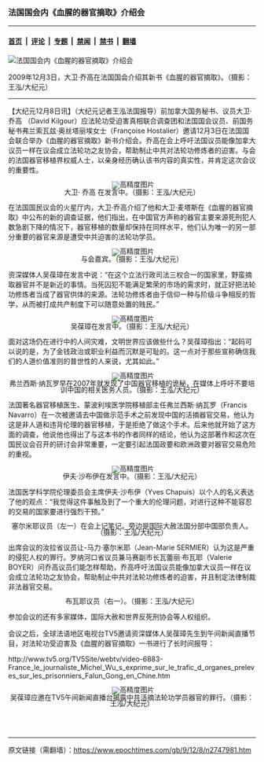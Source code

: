 ### 法国国会内《血腥的器官摘取》介绍会

---

#### [首页](../../../..?n2747981) &nbsp;|&nbsp; [评论](../../../../../epoch-comment?n2747981) &nbsp;|&nbsp; [专题](../../../../../epoch-special?n2747981) &nbsp;|&nbsp; [禁闻](../../../../../epoch-news?n2747981) &nbsp;|&nbsp; [禁书](../../../../../books?n2747981) &nbsp;|&nbsp; [翻墙](https://github.com/gfw-breaker/nogfw/blob/master/README.md?n2747981)


<div><img alt="法国国会内《血腥的器官摘取》介绍会" class="attachment-djy_600_400 size-djy_600_400 wp-post-image" src="https://i.epochtimes.com/assets/uploads/2009/12/912080402141963-600x312.jpg"/>
<div class="caption">
 <p>
  2009年12月3日，大卫‧乔高在法国国会介绍其新书《血腥的器官摘取》。（摄影：王泓/大纪元）
 </p>
</div></div><hr/><div class="post_content" id="artbody" itemprop="articleBody">
 <!-- article content begin -->
 <p>
  【大纪元12月8日讯】（大纪元记者王泓法国报导）前加拿大国务秘书、议员大卫‧
  <ok href="https://www.epochtimes.com/gb/tag/%E4%B9%94%E9%AB%98.html">
   乔高
  </ok>
  （David Kilgour）应法轮功受迫害真相联合调查团和法国国会议员、前国务秘书弗兰索瓦兹‧奥丝塔丽埃女士（Françoise Hostalier）邀请12月3日在法国国会联合举办《血腥的器官摘取》新书介绍会。乔高在会上呼吁法国议员能像加拿大议员一样在议会成立法轮功之友协会，帮助制止中共对法轮功修炼者的迫害。与会的法国器官移植界权威人士，以亲身经历确认该书内容的真实性，并肯定这次会议的重要性。
 </p>
 <p>
  <!--image v 1.0-->
 </p>
 <div style="line-height: 90%; text-align: center;">
  <ok href=" https://i.epochtimes.com/assets/uploads/2009/12/912080402121963-450x579.jpg" rel="noreferrer noopener" target="_blank">
   <img alt="" class="size-medium wp-image-7602558" src="https://i.epochtimes.com/assets/uploads/2009/12/912080402121963-450x579.jpg" title=""/>
  </ok>
  <img alt="高精度图片" border="0" src="//www.epochtimes.com/images/highRes.jpg"/>
  <br/>
  <span class="bn12">
   大卫‧
   <ok href="https://www.epochtimes.com/gb/tag/%E4%B9%94%E9%AB%98.html">
    乔高
   </ok>
   在发言中。（摄影：王泓/大纪元）
  </span>
 </div>
 <p>
  <!-- -->
 </p>
 <p>
  在法国国民议会的火星厅内，大卫‧乔高介绍了他和大卫‧麦塔斯在《血腥的器官摘取》中公布的新的调查证据，他们指出，在中国官方声称的器官主要来源死刑犯人数急剧下降的情况下，器官移植的数量却保持在同样水平，他们认为唯一的另一部分重要的器官来源是遭受中共迫害的法轮功学员。
 </p>
 <p>
  <!--image v 1.0-->
 </p>
 <div style="line-height: 90%; text-align: center;">
  <ok href=" https://i.epochtimes.com/assets/uploads/2009/12/912080402111963-450x157.jpg" rel="noreferrer noopener" target="_blank">
   <img alt="" class="size-medium wp-image-7602559" src="https://i.epochtimes.com/assets/uploads/2009/12/912080402111963-450x157.jpg" title=""/>
  </ok>
  <img alt="高精度图片" border="0" src="//www.epochtimes.com/images/highRes.jpg"/>
  <br/>
  <span class="bn12">
   与会嘉宾。（摄影：王泓/大纪元）
  </span>
 </div>
 <p>
  <!-- -->
 </p>
 <p>
  资深媒体人吴葆璋在发言中说：“在这个立法行政司法三权合一的国家里，野蛮摘取器官并不是新近的事情。当死囚犯不能满足繁荣的市场的需求时，就正好把法轮功修炼者当成了器官供体的来源。法轮功修炼者由于信仰一种与阶级斗争相反的哲学，从而被打成共产制度下可以随意处置的贱民。”
 </p>
 <p>
  <!--image v 1.0-->
 </p>
 <div style="line-height: 90%; text-align: center;">
  <ok href=" https://i.epochtimes.com/assets/uploads/2009/12/912080402151963-450x472.jpg" rel="noreferrer noopener" target="_blank">
   <img alt="" class="size-medium wp-image-7602560" src="https://i.epochtimes.com/assets/uploads/2009/12/912080402151963-450x472.jpg" title=""/>
  </ok>
  <img alt="高精度图片" border="0" src="//www.epochtimes.com/images/highRes.jpg"/>
  <br/>
  <span class="bn12">
   吴葆璋在发言中。（摄影：王泓/大纪元）
  </span>
 </div>
 <p>
  <!-- -->
 </p>
 <p>
  面对这场仍在进行中的人间灾难，文明世界应该做些什么？吴葆璋指出：“起码可以说的是，为了金钱政治或职业利益而沉默是可耻的。这一点对于那些宣称确信我们的人道价值准则的普世性的人来说，尤其如此。”
 </p>
 <p>
  <!--image v 1.0-->
 </p>
 <div style="line-height: 90%; text-align: center;">
  <ok href=" https://i.epochtimes.com/assets/uploads/2009/12/912080402161963-450x558.jpg" rel="noreferrer noopener" target="_blank">
   <img alt="" class="size-medium wp-image-7602561" src="https://i.epochtimes.com/assets/uploads/2009/12/912080402161963-450x558.jpg" title=""/>
  </ok>
  <img alt="高精度图片" border="0" src="//www.epochtimes.com/images/highRes.jpg"/>
  <br/>
  <span class="bn12">
   弗兰西斯‧纳瓦罗早在2007年就发现了中国器官移植的诡秘，在媒体上呼吁不要培训中国的相关医务人员。（摄影：王泓/大纪元）
  </span>
 </div>
 <p>
  <!-- -->
 </p>
 <p>
  法国著名器官移植医生、蒙波利埃医学院移植部主任弗兰西斯‧纳瓦罗（Francis Navarro）在一次被邀请去中国做示范手术之前发现中国的活摘器官交易，他认为这是非人道和违背伦理的器官移植，于是拒绝了做这个手术。后来他就开始了这方面的调查，他说他也得出了与这本书的作者同样的结论，他认为这部著作和这次在国民议会召开的研讨会非常重要，一定要引起法国政要和欧洲政要对器官交易危险的重视。
 </p>
 <p>
  <!--image v 1.0-->
 </p>
 <div style="line-height: 90%; text-align: center;">
  <ok href=" https://i.epochtimes.com/assets/uploads/2009/12/912080402171963-450x600.jpg" rel="noreferrer noopener" target="_blank">
   <img alt="" class="size-medium wp-image-7602562" src="https://i.epochtimes.com/assets/uploads/2009/12/912080402171963-450x600.jpg" title=""/>
  </ok>
  <img alt="高精度图片" border="0" src="//www.epochtimes.com/images/highRes.jpg"/>
  <br/>
  <span class="bn12">
   伊夫‧沙布伊在发言中。（摄影：王泓/大纪元）
  </span>
 </div>
 <p>
  <!-- -->
 </p>
 <p>
  法国医学科学院伦理委员会主席伊夫‧沙布伊（Yves Chapuis）以个人的名义表达了他的观点：“我觉得这件事触及到了一个重大的伦理问题，对进行这种不能容忍的交易的国家要进行强烈干预。”
 </p>
 <p>
  <!--image v 1.0-->
 </p>
 <div style="line-height: 90%; text-align: center;">
  <ok href=" https://i.epochtimes.com/assets/uploads/2009/12/912080402101963-450x302.jpg" rel="noreferrer noopener" target="_blank">
   <img alt="" class="size-medium wp-image-7602563" src="https://i.epochtimes.com/assets/uploads/2009/12/912080402101963-450x302.jpg" title=""/>
  </ok>
  <br/>
  <span class="bn12">
   塞尔米耶议员（左一）在会上记笔记。旁边是国际大赦法国分部中国部负责人。（摄影：王泓/大纪元）
  </span>
 </div>
 <p>
  <!-- -->
 </p>
 <p>
  出席会议的汝拉省议员让-马力‧塞尔米耶（Jean-Marie SERMIER）认为这是严重的侵犯人权的罪行。罗纳河口省议员兼马赛副市长瓦蕾丽‧布瓦耶（Valerie BOYER）问乔高议员们能怎样帮助，乔高呼吁法国议员能像加拿大议员一样在议会成立法轮功之友协会，帮助制止中共对法轮功修炼者的迫害，并且制定法律制裁非法器官交易。
 </p>
 <p>
  <!--image v 1.0-->
 </p>
 <div style="line-height: 90%; text-align: center;">
  <ok href=" https://i.epochtimes.com/assets/uploads/2009/12/912080402131963-450x410.jpg" rel="noreferrer noopener" target="_blank">
   <img alt="" class="size-medium wp-image-7602564" src="https://i.epochtimes.com/assets/uploads/2009/12/912080402131963-450x410.jpg" title=""/>
  </ok>
  <br/>
  <span class="bn12">
   布瓦耶议员（右一）。（摄影：王泓/大纪元）
  </span>
 </div>
 <p>
  <!-- -->
 </p>
 <p>
  参加会议的还有多家媒体，国际大赦和世界反死刑协会等人权组织。
 </p>
 <p>
  会议之后，全球法语地区电视台TV5邀请资深媒体人吴葆璋先生到午间新闻直播节目，对法轮功受迫害及《血腥的器官摘取》一书进行了长时间报导：
 </p>
 <p>
  http://www.tv5.org/TV5Site/webtv/video-6883-France_le_journaliste_Michel_Wu_s_exprime_sur_le_trafic_d_organes_preleves_sur_les_prisonniers_Falun_Gong_en_Chine.htm
 </p>
 <p>
  <!--image v 1.0-->
 </p>
 <div style="line-height: 90%; text-align: center;">
  <ok href=" https://i.epochtimes.com/assets/uploads/2009/12/912080402091963-450x295.jpg" rel="noreferrer noopener" target="_blank">
   <img alt="" class="size-medium wp-image-7602565" src="https://i.epochtimes.com/assets/uploads/2009/12/912080402091963-450x295.jpg" title=""/>
  </ok>
  <img alt="高精度图片" border="0" src="//www.epochtimes.com/images/highRes.jpg"/>
  <br/>
  <span class="bn12">
   吴葆璋应邀在TV5午间新闻直播台揭露中共活摘法轮功学员器官的罪行。（摄影：王泓/大纪元）
  </span>
 </div>
 <p>
  <!-- -->
  <br/>
  <font color="#ffffff">
   (http://www.dajiyuan.com)
  </font>
 </p>
 <!-- article content end -->
 <div id="below_article_ad">
 </div>
</div>


---

原文链接（需翻墙）：https://www.epochtimes.com/gb/9/12/8/n2747981.htm